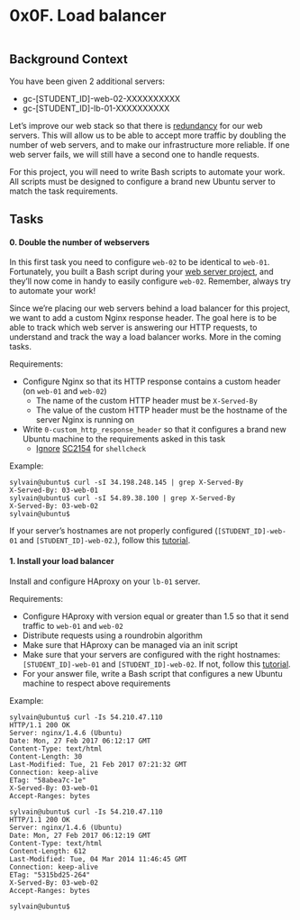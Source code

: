 <h1 class="gap">0x0F. Load balancer</h1>

<p><img src="https://s3.amazonaws.com/intranet-projects-files/holbertonschool-sysadmin_devops/275/qfdked8.png" alt="" style=""></p>

<h2>Background Context</h2>

<p>You have been given 2 additional servers:</p>

<ul>
<li>gc-[STUDENT_ID]-web-02-XXXXXXXXXX</li>
<li>gc-[STUDENT_ID]-lb-01-XXXXXXXXXX</li>
</ul>

<p>Let’s improve our web stack so that there is <a href="/rltoken/QiOC_I-8BeV4aNExIucC9Q" title="redundancy" target="_blank">redundancy</a> for our web servers. This will allow us to be able to accept more traffic by doubling the number of web servers, and to make our infrastructure more reliable. If one web server fails, we will still have a second one to handle requests.</p>

<p>For this project, you will need to write Bash scripts to automate your work. All scripts must be designed to configure a brand new Ubuntu server to match the task requirements.</p>

<h2 class="gap">Tasks</h2>

<h4 class="task">
    0. Double the number of webservers
  </h4>

<p>In this first task you need to configure <code>web-02</code> to be identical to <code>web-01</code>. Fortunately, you built a Bash script during your <a href="/rltoken/YygI112jB085j-4C3dRX2A" title="web server project" target="_blank">web server project</a>, and they’ll now come in handy to easily configure <code>web-02</code>. Remember, always try to automate your work!</p>

<p>Since we’re placing our web servers behind a load balancer for this project, we want to add a custom Nginx response header. The goal here is to be able to track which web server is answering our HTTP requests, to understand and track the way a load balancer works. More in the coming tasks.</p>

<p>Requirements:</p>

<ul>
<li>Configure Nginx so that its HTTP response contains a custom header (on <code>web-01</code> and <code>web-02</code>)

<ul>
<li>The name of the custom HTTP header must be <code>X-Served-By</code></li>
<li>The value of the custom HTTP header must be the hostname of the server Nginx is running on</li>
</ul></li>
<li>Write <code>0-custom_http_response_header</code> so that it configures a brand new Ubuntu machine to the requirements asked in this task

<ul>
<li><a href="/rltoken/3AOvROMUNUrzxEWhli4GTw" title="Ignore" target="_blank">Ignore</a> <a href="/rltoken/i5f8DYX_rRYFz4hfbG_GJg" title="SC2154" target="_blank">SC2154</a> for <code>shellcheck</code></li>
</ul></li>
</ul>

<p>Example:</p>

<pre><code>sylvain@ubuntu$ curl -sI 34.198.248.145 | grep X-Served-By
X-Served-By: 03-web-01
sylvain@ubuntu$ curl -sI 54.89.38.100 | grep X-Served-By
X-Served-By: 03-web-02
sylvain@ubuntu$
</code></pre>

<p>If your server’s hostnames are not properly configured (<code>[STUDENT_ID]-web-01</code> and <code>[STUDENT_ID]-web-02</code>.), follow this <a href="/rltoken/h3tE_15RKe2QYWzPsjqNDA" title="tutorial" target="_blank">tutorial</a>.</p>


<h4 class="task">
    1. Install your load balancer
</h4>

<!-- Task Body -->
  <p>Install and configure HAproxy on your <code>lb-01</code> server.</p>

<p>Requirements:</p>

<ul>
<li>Configure HAproxy with version equal or greater than 1.5 so that it send traffic to <code>web-01</code> and <code>web-02</code></li>
<li>Distribute requests using a roundrobin algorithm</li>
<li>Make sure that HAproxy can be managed via an init script</li>
<li>Make sure that your servers are configured with the right hostnames: <code>[STUDENT_ID]-web-01</code> and <code>[STUDENT_ID]-web-02</code>. If not, follow this <a href="/rltoken/Tb9qeqRrtrO_b2uFpet9rw" title="tutorial" target="_blank">tutorial</a>.</li>
<li>For your answer file, write a Bash script that configures a new Ubuntu machine to respect above requirements</li>
</ul>

<p>Example:</p>

<pre><code>sylvain@ubuntu$ curl -Is 54.210.47.110
HTTP/1.1 200 OK
Server: nginx/1.4.6 (Ubuntu)
Date: Mon, 27 Feb 2017 06:12:17 GMT
Content-Type: text/html
Content-Length: 30
Last-Modified: Tue, 21 Feb 2017 07:21:32 GMT
Connection: keep-alive
ETag: "58abea7c-1e"
X-Served-By: 03-web-01
Accept-Ranges: bytes

sylvain@ubuntu$ curl -Is 54.210.47.110
HTTP/1.1 200 OK
Server: nginx/1.4.6 (Ubuntu)
Date: Mon, 27 Feb 2017 06:12:19 GMT
Content-Type: text/html
Content-Length: 612
Last-Modified: Tue, 04 Mar 2014 11:46:45 GMT
Connection: keep-alive
ETag: "5315bd25-264"
X-Served-By: 03-web-02
Accept-Ranges: bytes

sylvain@ubuntu$
</code></pre>
